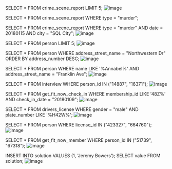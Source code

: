 SELECT * 
FROM crime_scene_report
LIMIT 5;
![image](https://github.com/user-attachments/assets/dceebe1d-3aa2-4186-983a-fd5e2e0b9419)

SELECT *
FROM crime_scene_report
WHERE type = "murder";


SELECT *
FROM crime_scene_report
WHERE type = "murder"
AND date = 20180115
AND city = "SQL City";
![image](https://github.com/user-attachments/assets/19182670-8f82-408d-9eb2-6729c5a848a4)

SELECT *
FROM person
LIMIT 5;
![image](https://github.com/user-attachments/assets/c38a8289-3595-4241-ae06-a29a7856d36c)


SELECT *
FROM person
WHERE address_street_name = "Northwestern Dr"
ORDER BY address_number DESC;
![image](https://github.com/user-attachments/assets/01445fa8-410c-4a50-b39f-b96fd86371bc)


SELECT *
FROM person
WHERE name LIKE '%Annabel%'
AND address_street_name = "Franklin Ave";
![image](https://github.com/user-attachments/assets/dc64caea-71f3-4bb5-9d5c-1497e3c53f3f)


SELECT *
FROM interview
WHERE person_id IN ("14887", "16371");
![image](https://github.com/user-attachments/assets/70f2c6d2-fcd3-4187-bc74-a6fc16527af4)


SELECT *
FROM get_fit_now_check_in
WHERE membership_id LIKE '48Z%'
AND check_in_date = "20180109";
![image](https://github.com/user-attachments/assets/9bfaefc1-3506-4a5d-b995-0f587620ebcd)


SELECT *
FROM drivers_license
WHERE gender = "male"
AND plate_number LIKE '%H42W%';
![image](https://github.com/user-attachments/assets/f8cd3660-444d-460f-a737-ad3459c531dd)


SELECT *
FROM person
WHERE license_id IN ("423327", "664760");
![image](https://github.com/user-attachments/assets/3649aca4-6f6f-46be-a4a4-fed06f4fe188)


SELECT *
FROM get_fit_now_member
WHERE person_id IN ("51739", "67318");
![image](https://github.com/user-attachments/assets/07e4e7a0-d081-4264-b34d-2b126d5b4ce3)

INSERT INTO solution VALUES (1, 'Jeremy Bowers'); 
SELECT value FROM solution;
![image](https://github.com/user-attachments/assets/94237657-7d1f-490d-9a8d-11f7cb6528c8)



